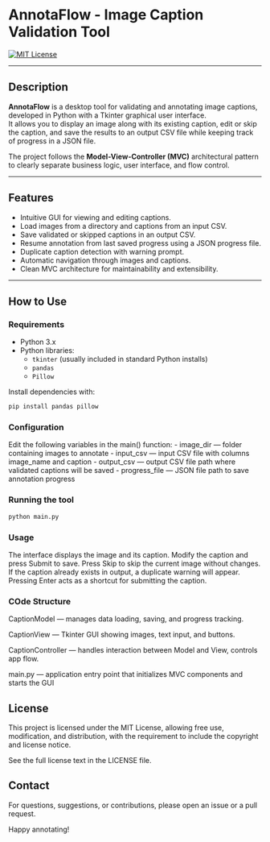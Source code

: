# AnnotaFlow - Image Caption Validation Tool

[![MIT License](https://img.shields.io/badge/License-MIT-yellow.svg)](LICENSE)

---

## Description

**AnnotaFlow** is a desktop tool for validating and annotating image captions, developed in Python with a Tkinter graphical user interface.  
It allows you to display an image along with its existing caption, edit or skip the caption, and save the results to an output CSV file while keeping track of progress in a JSON file.

The project follows the **Model-View-Controller (MVC)** architectural pattern to clearly separate business logic, user interface, and flow control.

---

## Features

- Intuitive GUI for viewing and editing captions.
- Load images from a directory and captions from an input CSV.
- Save validated or skipped captions in an output CSV.
- Resume annotation from last saved progress using a JSON progress file.
- Duplicate caption detection with warning prompt.
- Automatic navigation through images and captions.
- Clean MVC architecture for maintainability and extensibility.

---

## How to Use

### Requirements

- Python 3.x
- Python libraries:
  - `tkinter` (usually included in standard Python installs)
  - `pandas`
  - `Pillow`

Install dependencies with:

```bash
pip install pandas pillow
```

### Configuration

Edit the following variables in the main() function:
    - image_dir — folder containing images to annotate
    - input_csv — input CSV file with columns image_name and caption
    - output_csv — output CSV file path where validated captions will be saved
    - progress_file — JSON file path to save annotation progress

### Running the tool

```bash
python main.py
```

### Usage
The interface displays the image and its caption.
Modify the caption and press Submit to save.
Press Skip to skip the current image without changes.
If the caption already exists in output, a duplicate warning will appear.
Pressing Enter acts as a shortcut for submitting the caption.

### COde Structure
CaptionModel — manages data loading, saving, and progress tracking.

CaptionView — Tkinter GUI showing images, text input, and buttons.

CaptionController — handles interaction between Model and View, controls app flow.

main.py — application entry point that initializes MVC components and starts the GUI

## License

This project is licensed under the MIT License, allowing free use, modification, and distribution, with the requirement to include the copyright and license notice.

See the full license text in the LICENSE file.

## Contact

For questions, suggestions, or contributions, please open an issue or a pull request.


Happy annotating!